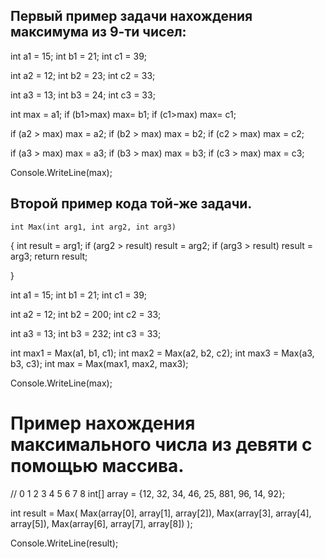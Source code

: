 ## Первый пример задачи нахождения максимума из 9-ти чисел:

int a1 = 15;
int b1 = 21;
int c1 = 39;

int a2 = 12;
int b2 = 23;
int c2 = 33;

int a3 = 13;
int b3 = 24;
int c3 = 33;

int max = a1;
if (b1>max) max= b1;
if (c1>max) max= c1;

if (a2 > max) max = a2;
if (b2 > max) max = b2;
if (c2 > max) max = c2;

if (a3 > max) max = a3;
if (b3 > max) max = b3;
if (c3 > max) max = c3;

Console.WriteLine(max);

## Второй пример кода той-же задачи.

    int Max(int arg1, int arg2, int arg3)
{
    int result = arg1;
    if (arg2 > result) result = arg2;
    if (arg3 > result) result = arg3;
    return result;

}

int a1 = 15;
int b1 = 21;
int c1 = 39;

int a2 = 12;
int b2 = 200;
int c2 = 33;

int a3 = 13;
int b3 = 232;
int c3 = 33;

int max1 = Max(a1, b1, c1);
int max2 = Max(a2, b2, c2);
int max3 = Max(a3, b3, c3);
int max = Max(max1, max2, max3);


Console.WriteLine(max);

# Пример нахождения максимального числа из девяти с помощью массива.

//              0   1   2   3   4   5   6   7   8
int[] array = {12, 32, 34, 46, 25, 881, 96, 14, 92};

int result = Max(
    Max(array[0], array[1], array[2]),
    Max(array[3], array[4], array[5]),
    Max(array[6], array[7], array[8])
);
 
Console.WriteLine(result);


